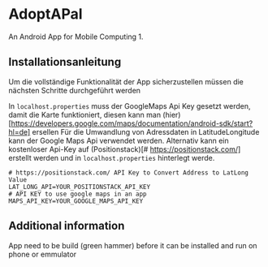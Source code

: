 # AdoptAPal

An Android App for Mobile Computing 1.

## Installationsanleitung

Um die vollständige Funktionalität der App sicherzustellen müssen die nächsten Schritte durchgeführt werden

In `localhost.properties` muss der GoogleMaps Api Key gesetzt werden, damit die Karte funktioniert, diesen kann man (hier)[https://developers.google.com/maps/documentation/android-sdk/start?hl=de] ersellen
Für die Umwandlung von Adressdaten in LatitudeLongitude kann der Google Maps Api verwendet werden.
Alternativ kann ein kostenloser Api-Key auf (Positionstack)[# https://positionstack.com/] erstellt werden und in `localhost.properties` hinterlegt werde.

```
# https://positionstack.com/ API Key to Convert Address to LatLong Value
LAT_LONG_API=YOUR_POSITIONSTACK_API_KEY
# API KEY to use google maps in an app
MAPS_API_KEY=YOUR_GOOGLE_MAPS_API_KEY
```

## Additional information

App need to be build (green hammer) before it can be installed and run on phone or emmulator